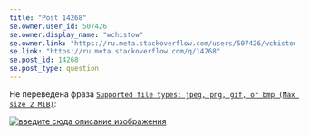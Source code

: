 ```yaml
---
title: "Post 14268"
se.owner.user_id: 507426
se.owner.display_name: "wchistow"
se.owner.link: "https://ru.meta.stackoverflow.com/users/507426/wchistow"
se.link: "https://ru.meta.stackoverflow.com/q/14268"
se.post_id: 14268
se.post_type: question
---
```

<p>Не переведена фраза <a href="https://ru.traducir.win/strings/20364" rel="nofollow noreferrer"><code>Supported file types: jpeg, png, gif, or bmp (Max size 2 MiB)</code></a>:</p>
<p><a href="https://i.sstatic.net/6Hx12NZB.png" rel="nofollow noreferrer"><img src="https://i.sstatic.net/6Hx12NZB.png" alt="введите сюда описание изображения" /></a></p>
